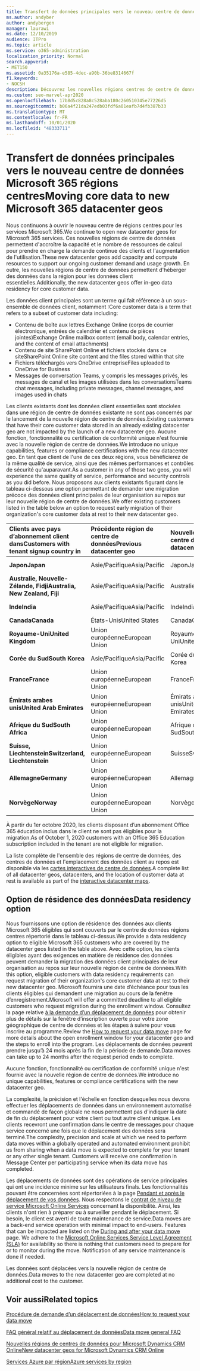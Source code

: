 ```yaml
---
title: Transfert de données principales vers le nouveau centre de données Microsoft 365 régions centres
ms.author: andyber
author: andybergen
manager: laurawi
ms.date: 12/10/2019
audience: ITPro
ms.topic: article
ms.service: o365-administration
localization_priority: Normal
search.appverid:
- MET150
ms.assetid: 0a35176a-e585-4dec-a90b-36be8314667f
f1.keywords:
- NOCSH
description: Découvrez les nouvelles régions centres de centre de données Office 365 et comment utiliser l’option de résidence des données pour demander un déplacement de vos données de base vers une nouvelle région.
ms.custom: seo-marvel-apr2020
ms.openlocfilehash: 17b8d5c828a8c528aba180c260510345e77226d5
ms.sourcegitcommit: b06a4f21da247edb03fdf6a01eafb7d4fb387b33
ms.translationtype: MT
ms.contentlocale: fr-FR
ms.lasthandoff: 10/01/2020
ms.locfileid: "48333711"
---
```

# <a name="moving-core-data-to-new-microsoft-365-datacenter-geos"></a><span data-ttu-id="4e59c-103">Transfert de données principales vers le nouveau centre de données Microsoft 365 régions centres</span><span class="sxs-lookup"><span data-stu-id="4e59c-103">Moving core data to new Microsoft 365 datacenter geos</span></span>

<span data-ttu-id="4e59c-104">Nous continuons à ouvrir le nouveau centre de régions centres pour les services Microsoft 365.</span><span class="sxs-lookup"><span data-stu-id="4e59c-104">We continue to open new datacenter geos for Microsoft 365 services.</span></span> <span data-ttu-id="4e59c-105">Ces nouvelles régions de centre de données permettent d'accroître la capacité et le nombre de ressources de calcul pour prendre en charge la demande continue des clients et l'augmentation de l'utilisation.</span><span class="sxs-lookup"><span data-stu-id="4e59c-105">These new datacenter geos add capacity and compute resources to support our ongoing customer demand and usage growth.</span></span> <span data-ttu-id="4e59c-106">En outre, les nouvelles régions de centre de données permettent d'héberger des données dans la région pour les données client essentielles.</span><span class="sxs-lookup"><span data-stu-id="4e59c-106">Additionally, the new datacenter geos offer in-geo data residency for core customer data.</span></span> 

<span data-ttu-id="4e59c-107">Les données client principales sont un terme qui fait référence à un sous-ensemble de données client, notamment :</span><span class="sxs-lookup"><span data-stu-id="4e59c-107">Core customer data is a term that refers to a subset of customer data including:</span></span> 
- <span data-ttu-id="4e59c-108">Contenu de boîte aux lettres Exchange Online (corps de courrier électronique, entrées de calendrier et contenu de pièces jointes)</span><span class="sxs-lookup"><span data-stu-id="4e59c-108">Exchange Online mailbox content (email body, calendar entries, and the content of email attachments)</span></span>
- <span data-ttu-id="4e59c-109">Contenu de site SharePoint Online et fichiers stockés dans ce site</span><span class="sxs-lookup"><span data-stu-id="4e59c-109">SharePoint Online site content and the files stored within that site</span></span>
- <span data-ttu-id="4e59c-110">Fichiers téléchargés vers OneDrive entreprise</span><span class="sxs-lookup"><span data-stu-id="4e59c-110">Files uploaded to OneDrive for Business</span></span>
- <span data-ttu-id="4e59c-111">Messages de conversation Teams, y compris les messages privés, les messages de canal et les images utilisées dans les conversations</span><span class="sxs-lookup"><span data-stu-id="4e59c-111">Teams chat messages, including private messages, channel messages, and images used in chats</span></span>
  
<span data-ttu-id="4e59c-112">Les clients existants dont les données client essentielles sont stockées dans une région de centre de données existante ne sont pas concernés par le lancement de la nouvelle région de centre de données.</span><span class="sxs-lookup"><span data-stu-id="4e59c-112">Existing customers that have their core customer data stored in an already existing datacenter geo are not impacted by the launch of a new datacenter geo.</span></span> <span data-ttu-id="4e59c-113">Aucune fonction, fonctionnalité ou certification de conformité unique n'est fournie avec la nouvelle région de centre de données.</span><span class="sxs-lookup"><span data-stu-id="4e59c-113">We introduce no unique capabilities, features or compliance certifications with the new datacenter geo.</span></span> <span data-ttu-id="4e59c-114">En tant que client de l'une de ces deux régions, vous bénéficierez de la même qualité de service, ainsi que des mêmes performances et contrôles de sécurité qu'auparavant.</span><span class="sxs-lookup"><span data-stu-id="4e59c-114">As a customer in any of those two geos, you will experience the same quality of service, performance and security controls as you did before.</span></span> <span data-ttu-id="4e59c-115">Nous proposons aux clients existants figurant dans le tableau ci-dessous une option permettant de demander une migration précoce des données client principales de leur organisation au repos sur leur nouvelle région de centre de données.</span><span class="sxs-lookup"><span data-stu-id="4e59c-115">We offer existing customers listed in the table below an option to request early migration of their organization's core customer data at rest to their new datacenter geo.</span></span>
  
|<span data-ttu-id="4e59c-116">**Clients avec pays d’abonnement client dans**</span><span class="sxs-lookup"><span data-stu-id="4e59c-116">**Customers with tenant signup country in**</span></span>|<span data-ttu-id="4e59c-117">**Précédente région de centre de données**</span><span class="sxs-lookup"><span data-stu-id="4e59c-117">**Previous datacenter geo**</span></span>|<span data-ttu-id="4e59c-118">**Nouvelle région de centre de**</span><span class="sxs-lookup"><span data-stu-id="4e59c-118">**New datacenter geo**</span></span>|<span data-ttu-id="4e59c-119">**Région disponible depuis**</span><span class="sxs-lookup"><span data-stu-id="4e59c-119">**Geo available since**</span></span>|
|:-----|:-----|:-----|:-----|
|<span data-ttu-id="4e59c-120">**Japon**</span><span class="sxs-lookup"><span data-stu-id="4e59c-120">**Japan**</span></span>| <span data-ttu-id="4e59c-121">Asie/Pacifique</span><span class="sxs-lookup"><span data-stu-id="4e59c-121">Asia/Pacific</span></span> | <span data-ttu-id="4e59c-122">Japon</span><span class="sxs-lookup"><span data-stu-id="4e59c-122">Japan</span></span> | <span data-ttu-id="4e59c-123">Décembre 2014</span><span class="sxs-lookup"><span data-stu-id="4e59c-123">December 2014</span></span> |
|<span data-ttu-id="4e59c-124">**Australie, Nouvelle-Zélande, Fidji**</span><span class="sxs-lookup"><span data-stu-id="4e59c-124">**Australia, New Zealand, Fiji**</span></span>| <span data-ttu-id="4e59c-125">Asie/Pacifique</span><span class="sxs-lookup"><span data-stu-id="4e59c-125">Asia/Pacific</span></span> | <span data-ttu-id="4e59c-126">Australie</span><span class="sxs-lookup"><span data-stu-id="4e59c-126">Australia</span></span> | <span data-ttu-id="4e59c-127">Mars 2015</span><span class="sxs-lookup"><span data-stu-id="4e59c-127">March 2015</span></span> |
|<span data-ttu-id="4e59c-128">**Inde**</span><span class="sxs-lookup"><span data-stu-id="4e59c-128">**India**</span></span>| <span data-ttu-id="4e59c-129">Asie/Pacifique</span><span class="sxs-lookup"><span data-stu-id="4e59c-129">Asia/Pacific</span></span> | <span data-ttu-id="4e59c-130">Inde</span><span class="sxs-lookup"><span data-stu-id="4e59c-130">India</span></span> | <span data-ttu-id="4e59c-131">Octobre 2015</span><span class="sxs-lookup"><span data-stu-id="4e59c-131">October 2015</span></span> |
|<span data-ttu-id="4e59c-132">**Canada**</span><span class="sxs-lookup"><span data-stu-id="4e59c-132">**Canada**</span></span>| <span data-ttu-id="4e59c-133">États-Unis</span><span class="sxs-lookup"><span data-stu-id="4e59c-133">United States</span></span> | <span data-ttu-id="4e59c-134">Canada</span><span class="sxs-lookup"><span data-stu-id="4e59c-134">Canada</span></span> | <span data-ttu-id="4e59c-135">Mai 2016</span><span class="sxs-lookup"><span data-stu-id="4e59c-135">May 2016</span></span> |
|<span data-ttu-id="4e59c-136">**Royaume-Uni**</span><span class="sxs-lookup"><span data-stu-id="4e59c-136">**United Kingdom**</span></span>| <span data-ttu-id="4e59c-137">Union européenne</span><span class="sxs-lookup"><span data-stu-id="4e59c-137">European Union</span></span> | <span data-ttu-id="4e59c-138">Royaume-Uni</span><span class="sxs-lookup"><span data-stu-id="4e59c-138">United Kingdom</span></span> | <span data-ttu-id="4e59c-139">Septembre 2016</span><span class="sxs-lookup"><span data-stu-id="4e59c-139">September 2016</span></span> |
|<span data-ttu-id="4e59c-140">**Corée du Sud**</span><span class="sxs-lookup"><span data-stu-id="4e59c-140">**South Korea**</span></span>| <span data-ttu-id="4e59c-141">Asie/Pacifique</span><span class="sxs-lookup"><span data-stu-id="4e59c-141">Asia/Pacific</span></span> | <span data-ttu-id="4e59c-142">Corée du Sud</span><span class="sxs-lookup"><span data-stu-id="4e59c-142">South Korea</span></span> | <span data-ttu-id="4e59c-143">Avril 2017</span><span class="sxs-lookup"><span data-stu-id="4e59c-143">April 2017</span></span> |
|<span data-ttu-id="4e59c-144">**France**</span><span class="sxs-lookup"><span data-stu-id="4e59c-144">**France**</span></span>| <span data-ttu-id="4e59c-145">Union européenne</span><span class="sxs-lookup"><span data-stu-id="4e59c-145">European Union</span></span> | <span data-ttu-id="4e59c-146">France</span><span class="sxs-lookup"><span data-stu-id="4e59c-146">France</span></span> | <span data-ttu-id="4e59c-147">Mars 2018</span><span class="sxs-lookup"><span data-stu-id="4e59c-147">March 2018</span></span> |
|<span data-ttu-id="4e59c-148">**Émirats arabes unis**</span><span class="sxs-lookup"><span data-stu-id="4e59c-148">**United Arab Emirates**</span></span>| <span data-ttu-id="4e59c-149">Union européenne</span><span class="sxs-lookup"><span data-stu-id="4e59c-149">European Union</span></span> | <span data-ttu-id="4e59c-150">Émirats arabes unis</span><span class="sxs-lookup"><span data-stu-id="4e59c-150">United Arab Emirates</span></span> | <span data-ttu-id="4e59c-151">Juin 2019</span><span class="sxs-lookup"><span data-stu-id="4e59c-151">June 2019</span></span> |
|<span data-ttu-id="4e59c-152">**Afrique du Sud**</span><span class="sxs-lookup"><span data-stu-id="4e59c-152">**South Africa**</span></span>| <span data-ttu-id="4e59c-153">Union européenne</span><span class="sxs-lookup"><span data-stu-id="4e59c-153">European Union</span></span> | <span data-ttu-id="4e59c-154">Afrique du Sud</span><span class="sxs-lookup"><span data-stu-id="4e59c-154">South Africa</span></span> | <span data-ttu-id="4e59c-155">Juillet 2019</span><span class="sxs-lookup"><span data-stu-id="4e59c-155">July 2019</span></span> |
|<span data-ttu-id="4e59c-156">**Suisse, Liechtenstein**</span><span class="sxs-lookup"><span data-stu-id="4e59c-156">**Switzerland, Liechtenstein**</span></span>| <span data-ttu-id="4e59c-157">Union européenne</span><span class="sxs-lookup"><span data-stu-id="4e59c-157">European Union</span></span> | <span data-ttu-id="4e59c-158">Suisse</span><span class="sxs-lookup"><span data-stu-id="4e59c-158">Switzerland</span></span> | <span data-ttu-id="4e59c-159">Décembre 2019</span><span class="sxs-lookup"><span data-stu-id="4e59c-159">December 2019</span></span> |
|<span data-ttu-id="4e59c-160">**Allemagne**</span><span class="sxs-lookup"><span data-stu-id="4e59c-160">**Germany**</span></span>| <span data-ttu-id="4e59c-161">Union européenne</span><span class="sxs-lookup"><span data-stu-id="4e59c-161">European Union</span></span> | <span data-ttu-id="4e59c-162">Allemagne</span><span class="sxs-lookup"><span data-stu-id="4e59c-162">Germany</span></span> | <span data-ttu-id="4e59c-163">Décembre 2019</span><span class="sxs-lookup"><span data-stu-id="4e59c-163">December 2019</span></span> |
|<span data-ttu-id="4e59c-164">**Norvège**</span><span class="sxs-lookup"><span data-stu-id="4e59c-164">**Norway**</span></span>| <span data-ttu-id="4e59c-165">Union européenne</span><span class="sxs-lookup"><span data-stu-id="4e59c-165">European Union</span></span> | <span data-ttu-id="4e59c-166">Norvège</span><span class="sxs-lookup"><span data-stu-id="4e59c-166">Norway</span></span> | <span data-ttu-id="4e59c-167">Avril 2020</span><span class="sxs-lookup"><span data-stu-id="4e59c-167">April 2020</span></span> |

<span data-ttu-id="4e59c-168">À partir du 1er octobre 2020, les clients disposant d’un abonnement Office 365 éducation inclus dans le client ne sont pas éligibles pour la migration.</span><span class="sxs-lookup"><span data-stu-id="4e59c-168">As of October 1, 2020 customers with an Office 365 Education subscription included in the tenant are not eligible for migration.</span></span>

<span data-ttu-id="4e59c-169">La liste complète de l'ensemble des régions de centre de données, des centres de données et l'emplacement des données client au repos est disponible via les [cartes interactives de centre de données](https://office.com/datamaps).</span><span class="sxs-lookup"><span data-stu-id="4e59c-169">A complete list of all datacenter geos, datacenters, and the location of customer data at rest is available as part of the [interactive datacenter maps](https://office.com/datamaps).</span></span> 
  
## <a name="data-residency-option"></a><span data-ttu-id="4e59c-170">Option de résidence des données</span><span class="sxs-lookup"><span data-stu-id="4e59c-170">Data residency option</span></span>

<span data-ttu-id="4e59c-171">Nous fournissons une option de résidence des données aux clients Microsoft 365 éligibles qui sont couverts par le centre de données régions centres répertorié dans le tableau ci-dessus.</span><span class="sxs-lookup"><span data-stu-id="4e59c-171">We provide a data residency option to eligible Microsoft 365 customers who are covered by the datacenter geos listed in the table above.</span></span> <span data-ttu-id="4e59c-172">Avec cette option, les clients éligibles ayant des exigences en matière de résidence des données peuvent demander la migration des données client principales de leur organisation au repos sur leur nouvelle région de centre de données.</span><span class="sxs-lookup"><span data-stu-id="4e59c-172">With this option, eligible customers with data residency requirements can request migration of their organization's core customer data at rest to their new datacenter geo.</span></span>  <span data-ttu-id="4e59c-173">Microsoft fournira une date d’échéance pour tous les clients éligibles qui demandent une migration au cours de la fenêtre d’enregistrement.</span><span class="sxs-lookup"><span data-stu-id="4e59c-173">Microsoft will offer a committed deadline to all eligible customers who request migration during the enrollment window.</span></span>  <span data-ttu-id="4e59c-174">Consultez la page relative [à la demande d’un déplacement de données](request-your-data-move.md) pour obtenir plus de détails sur la fenêtre d’inscription ouverte pour votre zone géographique de centre de données et les étapes à suivre pour vous inscrire au programme.</span><span class="sxs-lookup"><span data-stu-id="4e59c-174">Review the [How to request your data move](request-your-data-move.md) page for more details about the open enrollment window for your datacenter geo and the steps to enroll into the program.</span></span>  <span data-ttu-id="4e59c-175">Les déplacements de données peuvent prendre jusqu’à 24 mois après la fin de la période de demande.</span><span class="sxs-lookup"><span data-stu-id="4e59c-175">Data moves can take up to 24 months after the request period ends to complete.</span></span>

<span data-ttu-id="4e59c-176">Aucune fonction, fonctionnalité ou certification de conformité unique n'est fournie avec la nouvelle région de centre de données.</span><span class="sxs-lookup"><span data-stu-id="4e59c-176">We introduce no unique capabilities, features or compliance certifications with the new datacenter geo.</span></span>
    
<span data-ttu-id="4e59c-p104">La complexité, la précision et l'échelle en fonction desquelles nous devons effectuer les déplacements de données dans un environnement automatisé et commandé de façon globale ne nous permettent pas d'indiquer la date de fin du déplacement pour votre client ou tout autre client unique. Les clients recevront une confirmation dans le centre de messages pour chaque service concerné une fois que le déplacement des données sera terminé.</span><span class="sxs-lookup"><span data-stu-id="4e59c-p104">The complexity, precision and scale at which we need to perform data moves within a globally operated and automated environment prohibit us from sharing when a data move is expected to complete for your tenant or any other single tenant. Customers will receive one confirmation in Message Center per participating service when its data move has completed.</span></span> 
    
<span data-ttu-id="4e59c-p105">Les déplacements de données sont des opérations de service principales qui ont une incidence minime sur les utilisateurs finals. Les fonctionnalités pouvant être concernées sont répertoriées à la page [Pendant et après le déplacement de vos données](during-and-after-your-data-move.md). Nous respectons le [contrat de niveau de service Microsoft Online Services](https://go.microsoft.com/fwlink/p/?LinkId=523897) concernant la disponibilité. Ainsi, les clients n'ont rien à préparer ou à surveiller pendant le déplacement. Si besoin, le client est averti de toute maintenance de service.</span><span class="sxs-lookup"><span data-stu-id="4e59c-p105">Data moves are a back-end service operation with minimal impact to end-users. Features that can be impacted are listed on the [During and after your data move](during-and-after-your-data-move.md) page. We adhere to the [Microsoft Online Services Service Level Agreement (SLA)](https://go.microsoft.com/fwlink/p/?LinkId=523897) for availability so there is nothing that customers need to prepare for or to monitor during the move. Notification of any service maintenance is done if needed.</span></span> 

<span data-ttu-id="4e59c-183">Les données sont déplacées vers la nouvelle région de centre de données.</span><span class="sxs-lookup"><span data-stu-id="4e59c-183">Data moves to the new datacenter geo are completed at no additional cost to the customer.</span></span>
    
## <a name="related-topics"></a><span data-ttu-id="4e59c-184">Voir aussi</span><span class="sxs-lookup"><span data-stu-id="4e59c-184">Related topics</span></span> 
 
[<span data-ttu-id="4e59c-185">Procédure de demande d’un déplacement de données</span><span class="sxs-lookup"><span data-stu-id="4e59c-185">How to request your data move</span></span>](request-your-data-move.md)
    
[<span data-ttu-id="4e59c-186">FAQ général relatif au déplacement de données</span><span class="sxs-lookup"><span data-stu-id="4e59c-186">Data move general FAQ</span></span>](data-move-faq.md)
  
[<span data-ttu-id="4e59c-187">Nouvelles régions de centres de données pour Microsoft Dynamics CRM Online</span><span class="sxs-lookup"><span data-stu-id="4e59c-187">New datacenter geos for Microsoft Dynamics CRM Online</span></span>](https://go.microsoft.com/fwlink/p/?Linkid=615924)
  
[<span data-ttu-id="4e59c-188">Services Azure par région</span><span class="sxs-lookup"><span data-stu-id="4e59c-188">Azure services by region</span></span>](https://azure.microsoft.com/regions/)
